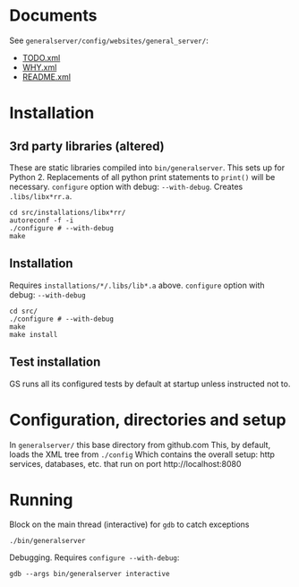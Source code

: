# Documents
See	`generalserver/config/websites/general_server/`:
 * [TODO.xml](config/websites/general_server/TODO.xml)
 * [WHY.xml](config/websites/general_server/WHY.xml)
 * [README.xml](config/websites/general_server/README.xml)

# Installation
## 3rd party libraries (altered)
These are static libraries compiled into `bin/generalserver`.
This sets up for Python 2. Replacements of all python print statements to `print()` will be necessary.
`configure` option with debug: `--with-debug`.
Creates `.libs/libx*rr.a`.
```
cd src/installations/libx*rr/
autoreconf -f -i
./configure # --with-debug
make
```

## Installation
Requires `installations/*/.libs/lib*.a` above.
`configure` option with debug: `--with-debug`
```
cd src/
./configure # --with-debug
make
make install
```

## Test installation
GS runs all its configured tests by default at startup unless instructed not to.

# Configuration, directories and setup
In
	`generalserver/` this base directory from github.com
This, by default, loads the XML tree from
	`./config`
Which contains the overall setup: http services, databases, etc.
that run on port http://localhost:8080

# Running
Block on the main thread (interactive) for `gdb` to catch exceptions
```
./bin/generalserver
```
Debugging. Requires `configure --with-debug`:
```
gdb --args bin/generalserver interactive
```

